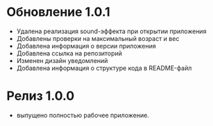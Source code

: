 # Обновление 1.0.1
- Удалена реализация sound-эффекта при открытии приложения
- Добавлены проверки на максимальный возраст и вес
- Добавлена информация о версии приложения
- Добавлена ссылка на репозиторий
- Изменен дизайн уведомлений
- Добавлена информация о структуре кода в README-файл

# Релиз 1.0.0
- выпущено полностью рабочее приложение.